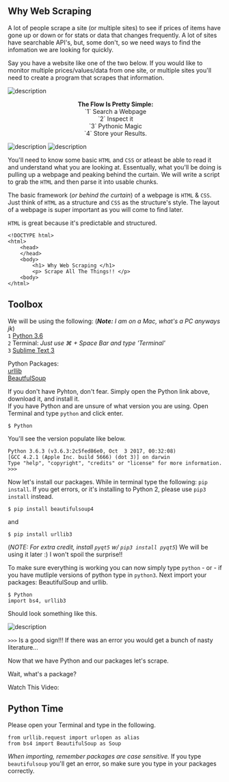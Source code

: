 ## Why Web Scraping





A lot of people scrape a site (or multiple sites) to see if prices of items have gone up or down or for stats or data that changes frequently.  A lot of sites have searchable API's, but, some don't, so we need ways to find the infomation we are looking for quickly. 



Say you have a website like one of the two below. If you would like to monitor multiple prices/values/data from one site, or multiple sites you'll need to create a program that scrapes that information.  

![description](https://raw.githubusercontent.com/pluralsight/guides/master/images/4ab40f70-5fb6-4ce4-9bae-b65661c3c605.png)


<p align="center">
<b>The Flow Is Pretty Simple:</b> 
<br>
`1` Search a Webpage<br>
`2` Inspect it<br>
`3` Pythonic Magic<br>
`4` Store your Results. 
</p>

![description](https://raw.githubusercontent.com/pluralsight/guides/master/images/11fcf0ee-8e70-46e4-8850-bd19e36e98e1.png)
![description](https://raw.githubusercontent.com/pluralsight/guides/master/images/6223d0ce-eb2c-4685-8660-551e7adfcd4f.png)

You'll need to know some basic `HTML` and `CSS` or atleast be able to read it and understand what you are looking at.
Essentually, what you'll be doing is pulling up a webpage and peaking behind the curtain.  We will write a script to grab the `HTML` and then parse it into usable chunks.

The basic framework (_or behind the curtain_) of a webpage is `HTML` & `CSS`.  Just think of `HTML` as a structure and `CSS` as the structure's style.  The layout of a webpage is super important as you will come to find later.  

`HTML` is great because it's predictable and structured.  
```
<!DOCTYPE html>  
<html>  
    <head>
    </head>
    <body>
        <h1> Why Web Scraping </h1>
        <p> Scrape All The Things!! </p>
    <body>
</html>
```

## Toolbox


We will be using the following:  (_<b>Note:</b>  I am on a Mac, what's a PC anyways jk_)<br>
`1` [Python 3.6](https://www.python.org/downloads/)<br> 
`2` Terminal:  _Just use ⌘ + Space Bar and type 'Terminal'_ <br>
`3` [Sublime Text 3](https://www.sublimetext.com/3)<br>

Python Packages:<br>
[urllib](https://docs.python.org/3/library/urllib.html)<br>
[BeautfulSoup](https://pypi.python.org/pypi/BeautifulSoup/3.2.1)<br>

If you don't have Pyhton, don't fear.  Simply open the Python link above, download it, and install it.  
If you have Python and are unsure of what version you are using.  Open Terminal and type `python` and click enter.

```
$ Python
```
You'll see the version populate like below. 
```
Python 3.6.3 (v3.6.3:2c5fed86e0, Oct  3 2017, 00:32:08) 
[GCC 4.2.1 (Apple Inc. build 5666) (dot 3)] on darwin
Type "help", "copyright", "credits" or "license" for more information.
>>>
```
Now let's install our packages.  While in terminal type the following: `pip install`.  If you get errors, or it's installing to Python 2, please use `pip3 install` instead.
```
$ pip install beautifulsoup4
```
and
```
$ pip install urllib3
```
(_NOTE: For extra credit, install `pyqt5` w/ `pip3 install pyqt5`_) We will be using it later :)  I won't spoil the surprise!!  <br>

To make sure everything is working you can now simply type `python` - or -  if you have mutliple versions of python type in `python3`.  Next import your packages: BeautifulSoup and urllib.  

```
$ Python
import bs4, urllib3
```


Should look something like this.

![description](https://raw.githubusercontent.com/pluralsight/guides/master/images/640c0c20-aa57-41a7-9a64-2e80991724e9.gif)

```>>>``` Is a good sign!!!  If there was an error you would get a bunch of nasty literature...

Now that we have Python and our packages let's scrape.

Wait, what's a package?  

Watch This Video:  




## Python Time

Please open your Terminal and type in the following.
```
from urllib.request import urlopen as alias
from bs4 import BeautifulSoup as Soup
```
_When importing, remember packages are case sensitive._  If you type `beautifulsoup` you'll get an error, so make sure you type in your packages correctly. 






























<br>








<br>



<br>



<br>



<br>



<br>











